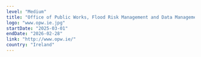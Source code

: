 ```yaml
---
level: "Medium"
title: "Office of Public Works, Flood Risk Management and Data Management Section"
logo: "www.opw.ie.jpg"
startDate: "2025-03-01"
endDate: "2026-02-28"
link: "http://www.opw.ie/"
country: "Ireland"
---
```


